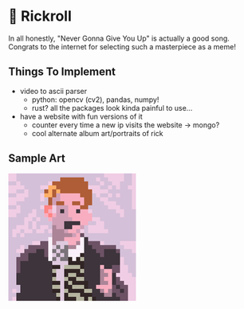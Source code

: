 # :microphone: Rickroll

In all honestly, "Never Gonna Give You Up" is actually a good song.
Congrats to the internet for selecting such a masterpiece as a meme!

## Things To Implement

- video to ascii parser
  - python: opencv (cv2), pandas, numpy!
  - rust? all the packages look kinda painful to use...
- have a website with fun versions of it
  - counter every time a new ip visits the website -> mongo?
  - cool alternate album art/portraits of rick

## Sample Art

![Pixel Rick](imgs/pixel_rick.png)

